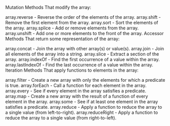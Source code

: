 Mutation Methods
That modify the array:

array.reverse - Reverse the order of the elements of the array.
array.shift - Remove the first element from the array.
array.sort - Sort the elements of the array.
array.splice - Add or remove elements from the array.
array.unshift - Add one or more elements to the front of the array.
Accessor Methods
That return some representation of the array:

array.concat - Join the array with other array(s) or value(s).
array.join - Join all elements of the array into a string.
array.slice - Extract a section of the array.
array.indexOf - Find the first occurrence of a value within the array.
array.lastIndexOf - Find the last occurrence of a value within the array.
Iteration Methods
That apply functions to elements in the array:

array.filter - Create a new array with only the elements for which a predicate is true.
array.forEach - Call a function for each element in the array.
array.every - See if every element in the array satisfies a predicate.
array.map - Create a new array with the result of a function of every element in the array.
array.some - See if at least one element in the array satisfies a predicate.
array.reduce - Apply a function to reduce the array to a single value (from left-to-right).
array.reduceRight - Apply a function to reduce the array to a single value (from right-to-left).